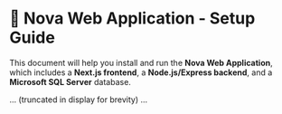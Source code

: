 # 🚀 Nova Web Application - Setup Guide

This document will help you install and run the **Nova Web Application**, which includes a **Next.js frontend**, a **Node.js/Express backend**, and a **Microsoft SQL Server** database.

... (truncated in display for brevity) ...